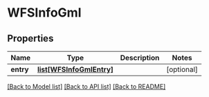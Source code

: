 # WFSInfoGml

## Properties
Name | Type | Description | Notes
------------ | ------------- | ------------- | -------------
**entry** | [**list[WFSInfoGmlEntry]**](WFSInfoGmlEntry.md) |  | [optional] 

[[Back to Model list]](../README.md#documentation-for-models) [[Back to API list]](../README.md#documentation-for-api-endpoints) [[Back to README]](../README.md)


